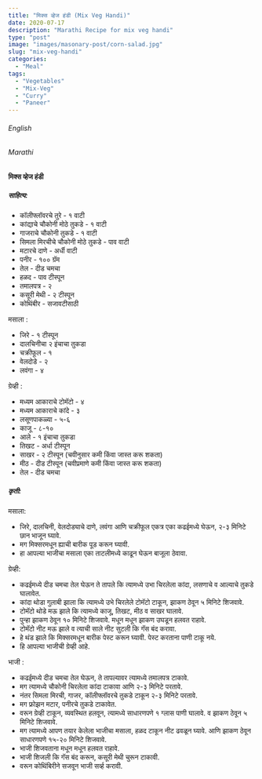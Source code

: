 ```yaml
---
title: "मिक्स व्हेज हंडी (Mix Veg Handi)"
date: 2020-07-17
description: "Marathi Recipe for mix veg handi"
type: "post"
image: "images/masonary-post/corn-salad.jpg"
slug: "mix-veg-handi"
categories: 
  - "Meal"
tags:
  - "Vegetables"
  - "Mix-Veg"
  - "Curry"
  - "Paneer"
---
```


###### English






###### Marathi


#### मिक्स व्हेज हंडी


##### साहित्य:

- कॉलीफ्लॉवरचे तुरे - १ वाटी 
- कांद्याचे चौकोनी मोठे तुकडे - १ वाटी 
- गाजराचे चौकोनी तुकडे - १ वाटी 
- सिमला मिरचीचे चौकोनी मोठे तुकडे - पाव वाटी 
- मटारचे दाणे - अर्धी वाटी 
- पनीर - १०० ग्रॅम 
- तेल - दीड चमचा 
- हळद - पाव टीस्पून 
- तमालपत्र - २ 
- कसूरी मेथी - २ टीस्पून 
- कोथिंबीर - सजावटीसाठी 

मसाला : 
- जिरे - १ टीस्पून 
- दालचिनीचा २ इंचाचा तुकडा 
- चक्रीफूल - १
- वेलदोडे - २
- लवंगा - ४ 

ग्रेव्ही :
- मध्यम आकाराचे टोमॅटो - ४
- मध्यम आकाराचे कांदे - ३
- लसूणपाकळ्या - ५-६
- काजू - ८-१०
- आले - १ इंचाचा तुकडा 
- तिखट - अर्धा टीस्पून 
- साखर - २ टीस्पून (चवीनुसार कमी किंवा जास्त करू शकता) 
- मीठ - दीड टीस्पून (चवीप्रमाणे कमी किंवा जास्त करू शकता) 
- तेल - दीड चमचा 

##### कृती: 


मसाला: 
- जिरे, दालचिनी, वेलदोड्याचे दाणे, लवंगा आणि चक्रीफूल एकत्र एका कढईमध्ये घेऊन, २-३ मिनिटे छान भाजून घ्यावे. 
- मग मिक्सरमधून ह्याची बारीक पूड करून घ्यावी. 
- हा आपल्या भाजीचा मसाला एका ताटलीमध्ये काढून घेऊन बाजूला ठेवावा. 

ग्रेव्ही:
- कढईमध्ये दीड चमचा तेल घेऊन ते तापले कि त्यामध्ये उभा चिरलेला कांदा, लसणाचे व आल्याचे तुकडे घालावेत. 
- कांदा थोडा गुलाबी झाला कि त्यामध्ये उभे चिरलेले टोमॅटो टाकून, झाकण ठेवून ५ मिनिटे शिजवावे. 
- टोमॅटो थोडे मऊ झाले कि त्यामध्ये काजू, तिखट, मीठ व साखर घालावे. 
- पुन्हा झाकण ठेवून १० मिनिटे शिजवावे. मधून मधून झाकण उघडून हलवत राहावे. 
- टोमॅटो नीट मऊ झाले व त्याची साले नीट सुटली कि गॅस बंद करावा. 
- हे थंड झाले कि मिक्सरमधून बारीक पेस्ट करून घ्यावी. पेस्ट करताना पाणी टाकू नये. 
- हि आपल्या भाजीची ग्रेव्ही आहे. 

भाजी : 
- कढईमध्ये दीड चमचा तेल घेऊन, ते तापल्यावर त्यामध्ये तमालपत्र टाकावे. 
- मग त्यामध्ये चौकोनी चिरलेला कांदा टाकावा आणि २-३ मिनिटे परतावे. 
- नंतर सिमला मिरची, गाजर, कॉलीफ्लॉवरचे तुकडे टाकून २-३ मिनिटे परतावे. 
- मग फ्रोझन मटार, पनीरचे तुकडे टाकावेत. 
- वरून ग्रेव्ही टाकून, व्यवस्थित हलवून, त्यामध्ये साधारणपणे १ ग्लास पाणी घालावे. व झाकण ठेवून ५ मिनिटे शिजवावे. 
- मग त्यामध्ये आपण तयार केलेला भाजीचा मसाला, हळद टाकून नीट ढवळून घ्यावे. आणि झाकण ठेवून साधारणपणे १५-२० मिनिटे शिजवावे. 
- भाजी शिजवताना मधून मधून हलवत राहावे. 
- भाजी शिजली कि गॅस बंद करून, कसूरी मेथी चुरून टाकावी. 
- वरून कोथिंबिरीने सजवून भाजी सर्व्ह करावी. 

